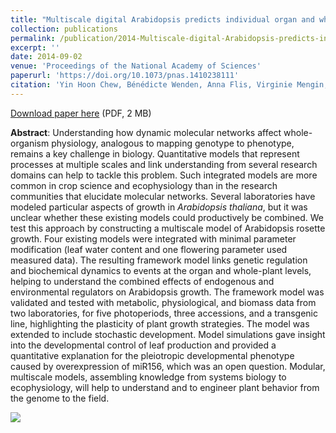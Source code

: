 ```yaml
---
title: "Multiscale digital Arabidopsis predicts individual organ and whole-organism growth"
collection: publications
permalink: /publication/2014-Multiscale-digital-Arabidopsis-predicts-individual-organ-and-whole-organism-growth
excerpt: ''
date: 2014-09-02
venue: 'Proceedings of the National Academy of Sciences'
paperurl: 'https://doi.org/10.1073/pnas.1410238111'
citation: 'Yin Hoon Chew, Bénédicte Wenden, Anna Flis, Virginie Mengin, Jasper Taylor, Christopher L Davey, Christopher Tindal, Howard Thomas, Helen J Ougham, Philippe De Reffye, Mark Stitt, Mathew Williams, Robert Muetzelfeldt, Karen J Halliday, Andrew J Millar (2014), "Multiscale digital Arabidopsis predicts individual organ and whole-organism growth", <i>Proceedings of the National Academy of Sciences</i>, Volume 111, Issue 39, Pages 4127-4136'
---
```

<i class="ai ai-open-access"></i> [Download paper here](http://www.pnas.org/content/111/39/E4127.full.pdf) (PDF, 2 MB)

**Abstract**: Understanding how dynamic molecular networks affect whole-organism physiology, analogous to mapping genotype to phenotype, remains a key challenge in biology. Quantitative models that represent processes at multiple scales and link understanding from several research domains can help to tackle this problem. Such integrated models are more common in crop science and ecophysiology than in the research communities that elucidate molecular networks. Several laboratories have modeled particular aspects of growth in <i>Arabidopsis thaliana</i>, but it was unclear whether these existing models could productively be combined. We test this approach by constructing a multiscale model of Arabidopsis rosette growth. Four existing models were integrated with minimal parameter modification (leaf water content and one flowering parameter used measured data). The resulting framework model links genetic regulation and biochemical dynamics to events at the organ and whole-plant levels, helping to understand the combined effects of endogenous and environmental regulators on Arabidopsis growth. The framework model was validated and tested with metabolic, physiological, and biomass data from two laboratories, for five photoperiods, three accessions, and a transgenic line, highlighting the plasticity of plant growth strategies. The model was extended to include stochastic development. Model simulations gave insight into the developmental control of leaf production and provided a quantitative explanation for the pleiotropic developmental phenotype caused by overexpression of miR156, which was an open question. Modular, multiscale models, assembling knowledge from systems biology to ecophysiology, will help to understand and to engineer plant behavior from the genome to the field.

<img src='/bwenden/images/Framework-model.png' />

<script type="text/javascript" src="https://d1bxh8uas1mnw7.cloudfront.net/assets/embed.js"></script><div class="altmetric-embed" data-badge-type="donut" data-altmetric-id="2648228" />

